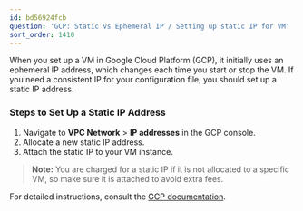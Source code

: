 ```yaml
---
id: bd56924fcb
question: 'GCP: Static vs Ephemeral IP / Setting up static IP for VM'
sort_order: 1410
---
```


When you set up a VM in Google Cloud Platform (GCP), it initially uses an ephemeral IP address, which changes each time you start or stop the VM. If you need a consistent IP for your configuration file, you should set up a static IP address.

### Steps to Set Up a Static IP Address

1. Navigate to **VPC Network** > **IP addresses** in the GCP console.
2. Allocate a new static IP address.
3. Attach the static IP to your VM instance.

> **Note:** You are charged for a static IP if it is not allocated to a specific VM, so make sure it is attached to avoid extra fees.

For detailed instructions, consult the [GCP documentation](https://cloud.google.com/).